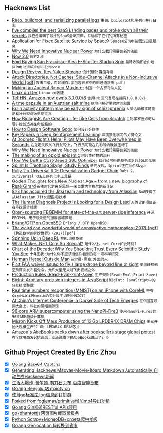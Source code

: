 ## Hacknews List


- [Redo, buildroot, and serializing parallel logs](https://apenwarr.ca/log/20181106)  `重做、buildroot和序列化并行日志`
- [I&#39;ve compiled the best SaaS Landing pages and broke down all their secrets](https://www.cortes.design/post/best-saas-landing-page-examples-inspiration)  `我已经编辑了最好的SaaS登录页面，并破解了它们的所有秘密`
- [Application for Fixed Satellite Service by SpaceX](https://fcc.report/IBFS/SAT-MOD-20181108-00083)  `SpaceX公司申请固定卫星服务`
- [Why We Need Innovative Nuclear Power](https://blogs.scientificamerican.com/observations/why-we-need-innovative-nuclear-power/?fbclid=IwAR0-yCiE67h-OS5tujbjQSqxhQqUXGDSKZV3eZLDEj0T6VpbSkvrxivOFe8)  `为什么我们需要创新的核能`
- [Now 2.0](https://zeit.co/blog/now-2)  `现在2.0`
- [Ford Buying San Francisco-Area E-Scooter Startup Spin](https://www.nytimes.com/reuters/2018/11/08/business/08reuters-ford-scooter.html)  `福特收购旧金山地区的电动滑板车创业公司Spin`
- [Design Review: Key-Value Storage](https://mozilla.github.io/firefox-browser-architecture/text/0015-rkv.html)  `设计回顾:键值存储`
- [Attack Directories, Not Caches: Side-Channel Attacks in a Non-Inclusive World [pdf]](http://iacoma.cs.uiuc.edu/iacoma-papers/ssp19.pdf)  `攻击目录，而非缓存:非包容世界中的侧通道攻击[pdf]`
- [Making an Ancient Roman Murderer](https://www.laphamsquarterly.org/roundtable/making-ancient-roman-murderer)  `制造一个古罗马杀人犯`
- [Linux on Dex](https://www.linuxondex.com/)  `Linux on敏捷`
- [Tell HN: Amazon now owns 3.0.0.0/8](item?id=18407173)  `告诉HN:亚马逊现在拥有3.0.0.0/8`
- [A time capsule in an Austrian salt mine](https://www.gq.com/story/memory-of-mankind-time-capsule)  `奥地利盐矿里的时间胶囊`
- [Brain activity pattern may be early sign of schizophrenia](http://news.mit.edu/2018/brain-activity-pattern-sign-schizophrenia-1108)  `大脑活动模式可能是精神分裂症的早期征兆`
- [How Biologists Are Creating Life-Like Cells from Scratch](https://www.nature.com/articles/d41586-018-07289-x)  `生物学家是如何从零开始创造类生命细胞的`
- [How to Design Software Good](https://www.haiku-os.org/docs/HIG/index.xml)  `如何设计好软件`
- [Key Papers in Deep Reinforcement Learning](https://spinningup.openai.com/en/latest/spinningup/keypapers.html)  `深度强化学习的关键论文`
- [At Doomed Flight’s Helm, Pilots May Have Been Overwhelmed in Seconds](https://www.nytimes.com/2018/11/08/world/asia/indonesia-plane-crash-last-moments.html)  `在注定失败的飞行舵轮上，飞行员可能在几秒钟内就被压垮了`
- [Why We Need Innovative Nuclear Power](https://blogs.scientificamerican.com/observations/why-we-need-innovative-nuclear-power/)  `为什么我们需要创新的核能`
- [The making of an opioid epidemic](https://www.theguardian.com/news/2018/nov/08/the-making-of-an-opioid-epidemic)  `阿片类药物的流行`
- [How We Built a Cost-Based SQL Optimizer](https://www.cockroachlabs.com/blog/building-cost-based-sql-optimizer/)  `我们如何构建基于成本的SQL优化器`
- [Sprint Is Throttling Skype, Study Finds](https://www.bloomberg.com/news/articles/2018-11-08/sprint-is-throttling-microsoft-s-skype-service-study-finds)  `研究发现，Sprint正在扼杀Skype`
- [Ruby 2.x Universal RCE Deserialization Gadget Chain](https://www.elttam.com.au/blog/ruby-deserialization/)  `Ruby 2。xuniversal RCE反序列化小工具链`
- [Golden Thoughts for a New Nuclear Age – from a new biography of René Girard](http://churchlife.nd.edu/2018/02/28/golden-thoughts-for-a-new-nuclear-age/)  `新核时代的黄金思想——来自雷内吉拉尔的新传记`
- [8×8 has acquired the Jitsi team and technology from Atlassian](https://jitsi.org/news/we-have-a-new-home-and-it-wont-impact-you/)  `8×8获得了从Atlassian Jitsi团队和技术`
- [The Human Diagnosis Project Is Looking for a Design Lead](https://www.humandx.org/team?gh_jid=4097301002)  `人类诊断项目正在寻找设计线索`
- [Open-sourcing FBGEMM for state-of-the-art server-side inference](https://code.fb.com/ml-applications/fbgemm/)  `开源FBGEMM，用于最先进的服务器端推理`
- [Erlang/OTP on OpenBSD](http://blog.obligd.com/posts/erlang-otp-on-openbsd.html)  `Erlang / OTP OpenBSD`
- [The weird and wonderful world of constructive mathematics (2017) [pdf]](https://home.sandiego.edu/~shulman/papers/rabbithole.pdf)  `《构造数学的奇妙世界》(2017)[pdf]`
- [Spinning Up in Deep RL](https://blog.openai.com/spinning-up-in-deep-rl/)  `在RL深处旋转`
- [What Makes .NET Core So Special?](https://www.blog.jamesmichaelhickey.com/What-Makes-NET-Core-So-Special-Why-You-Should-Use-NET-Core/)  `是什么让。net Core如此特别?`
- [Chart of the Decade: Why You Shouldn’t Trust Every Scientific Study You See](https://www.motherjones.com/kevin-drum/2018/11/chart-of-the-decade-why-you-shouldnt-trust-every-scientific-study-you-see/)  `十年图表:为什么你不应该相信你看到的每一项科学研究`
- [Herman Hesse: Outside Man](https://www.weeklystandard.com/christoph-irmscher/herman-hesse-outside-man)  `赫尔曼·黑塞:外面的人`
- [First FAA waiver issued to fly a large drone beyond line of sight](https://www.aviationtoday.com/2018/10/19/ge-owned-avitas-granted-first-large-commercial-bvlos-waiver/)  `美国联邦航空局首次发布豁免令，允许大型无人机飞出视线之外`
- [Production Rules (Read-Eval-Print-λove)](https://leanpub.com/readevalprintlove004/read)  `生产规则(Read-Eval-Print-λove)`
- [BigInt: Arbitrary precision integers in JavaScript](https://github.com/tc39/proposal-bigint)  `BigInt: JavaScript中的任意精度整数`
- [Real time numbers recognition (MNIST) on an iPhone with CoreML](https://www.liip.ch/en/blog/numbers-recognition-mnist-on-an-iphone-with-coreml-from-a-to-z)  `带有CoreML的iPhone上的实时数字识别(MNIST)`
- [At China’s Internet Conference, a Darker Side of Tech Emerges](https://www.nytimes.com/2018/11/08/technology/china-world-internet-conference.html)  `在中国互联网大会上，科技的阴暗面浮现`
- [96-core ARM supercomputer using the NanoPi-Fire3](https://climbers.net/sbc/nanopi-fire3-arm-supercomputer/)  `使用NanoPi-Fire3的96核ARM超级计算机`
- [Micron Kicks Off Mass Production of 12 Gb LPDDR4X DRAM Chips](https://www.anandtech.com/show/13569/micron-kicks-off-mass-production-of-12-gb-lpddr4x-dram-chip)  `美光开始大规模生产12 Gb LPDDR4X DRAM芯片`
- [Amazon&#39;s AbeBooks backs down after booksellers stage global protest](https://www.theguardian.com/books/2018/nov/08/amazon-abebooks-backs-down-after-booksellers-stage-global-protest?CMP=twt_gu)  `在全球书商发起抗议后，亚马逊旗下的AbeBooks做出了让步`

## Github Project Created By Eric Zhou

- [x] [Golang Base64 Captcha](https://github.com/mojocn/base64Captcha)
- [x] [Generating Hacknews Maoyan-Movie-Board Markdown Automatically 自动生成Hacknews新闻](https://github.com/dejavuzhou/md-genie)
- [x] [生活大爆炸-谢尔顿-剪刀石头布-百度智能音箱](https://github.com/mojocn/dueros-bang-game)
- [x] [Golang Beego网站 mojotv.cn](https://github.com/mojocn/www.mojotv.cn)
- [x] [使用go标准库,log信息到钉钉群](https://github.com/mojocn/dooger)
- [x] [Forked from fogleman/primitive增加mp4导出功能](https://github.com/mojocn/primitive)
- [x] [Golang Gin框架RESTful APIs项目](https://github.com/JJJJJJJerk/ezier-golang-web-api-framework)
- [x] [go+phantomjs网页图片截取微服务](https://github.com/mojocn/screen_shot)
- [x] [Python Scrapy+MongoDB+cnbeta爬虫样板](https://github.com/mojocn/scrapy_mongodb_boilerplate_cnbeta)
- [x] [Golang Geolocation Ip转换到省市](https://github.com/mojocn/ip2location)